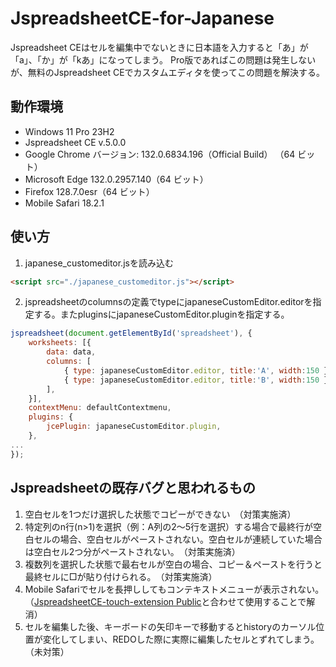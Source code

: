 # JspreadsheetCE-for-Japanese

Jspreadsheet CEはセルを編集中でないときに日本語を入力すると「あ」が「a」、「か」が「kあ」になってしまう。
Pro版であればこの問題は発生しないが、無料のJspreadsheet CEでカスタムエディタを使ってこの問題を解決する。

## 動作環境
* Windows 11 Pro 23H2
* Jspreadsheet CE v.5.0.0
* Google Chrome バージョン: 132.0.6834.196（Official Build） （64 ビット）
* Microsoft Edge 132.0.2957.140（64 ビット）
* Firefox 128.7.0esr（64 ビット）
* Mobile Safari 18.2.1

## 使い方
1. japanese_customeditor.jsを読み込む
```html
<script src="./japanese_customeditor.js"></script>
```

2. jspreadsheetのcolumnsの定義でtypeにjapaneseCustomEditor.editorを指定する。またpluginsにjapaneseCustomEditor.pluginを指定する。
```javascript
jspreadsheet(document.getElementById('spreadsheet'), {
	worksheets: [{
		data: data,
		columns: [
			{ type: japaneseCustomEditor.editor, title:'A', width:150 },
			{ type: japaneseCustomEditor.editor, title:'B', width:150 },
		],
	}],
	contextMenu: defaultContextmenu,
	plugins: {
		jcePlugin: japaneseCustomEditor.plugin,
	},
...
});
```

## Jspreadsheetの既存バグと思われるもの
1. 空白セルを1つだけ選択した状態でコピーができない　（対策実施済）
2. 特定列のn行(n>1)を選択（例：A列の2～5行を選択）する場合で最終行が空白セルの場合、空白セルがペーストされない。空白セルが連続していた場合は空白セル2つ分がペーストされない。　（対策実施済）
3. 複数列を選択した状態で最右セルが空白の場合、コピー＆ペーストを行うと最終セルに□が貼り付けられる。　（対策実施済）
4. Mobile Safariでセルを長押ししてもコンテキストメニューが表示されない。（[JspreadsheetCE-touch-extension
Public](https://github.com/tm000/JspreadsheetCE-touch-extension)と合わせて使用することで解消）
5. セルを編集した後、キーボードの矢印キーで移動するとhistoryのカーソル位置が変化してしまい、REDOした際に実際に編集したセルとずれてしまう。　（未対策）
